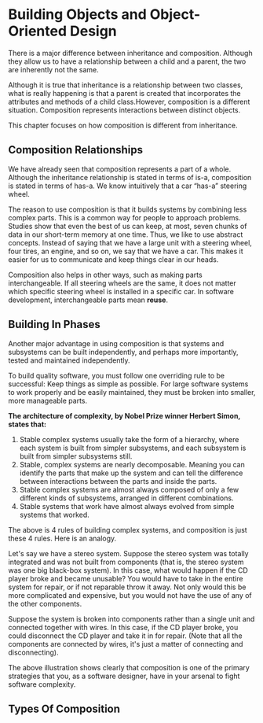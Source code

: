 # Building Objects and Object-Oriented Design

There is a major difference between inheritance and composition. Although they allow us to have a relationship between a child and a parent, the two are inherently not the same.

Although it is true that inheritance is a relationship between two classes, what is really happening is that a parent is created that incorporates the attributes and methods of a child class.However, composition is a different situation. Composition represents interactions between distinct objects.

This chapter focuses on how composition is different from inheritance.

## Composition Relationships

We have already seen that composition represents a part of a whole. Although the inheritance relationship is stated in terms of is-a, composition is stated in terms of has-a. We know intuitively that a car “has-a” steering wheel.

The reason to use composition is that it builds systems by combining less complex parts. This is a common way for people to approach problems. Studies show that even the best of us can keep, at most, seven chunks of data in our short-term memory at one time. Thus, we like to use abstract concepts. Instead of saying that we have a large unit with a steering wheel, four tires, an engine, and so on, we say that we have a car. This makes it easier for us to communicate and keep things clear in our heads.

Composition also helps in other ways, such as making parts interchangeable. If all steering wheels are the same, it does not matter which specific steering wheel is installed in a specific car. In software development, interchangeable parts mean **reuse**.

## Building In Phases

Another major advantage in using composition is that systems and subsystems can be built independently, and perhaps more importantly, tested and maintained independently.

To build quality software, you must follow one overriding rule to be successful: Keep things as simple as possible. For large software systems to work properly and be easily maintained, they must be broken into smaller, more manageable parts.

**The architecture of complexity, by Nobel Prize winner Herbert Simon, states that:**

1. Stable complex systems usually take the form of a hierarchy, where each system is built from simpler subsystems, and each subsystem is built from simpler subsystems still.
2. Stable, complex systems are nearly decomposable. Meaning you can identify the parts that make up the system and can tell the difference between interactions between the parts and inside the parts.
3. Stable complex systems are almost always composed of only a few different kinds of subsystems, arranged in different combinations.
4. Stable systems that work have almost always evolved from simple systems
   that worked.

The above is 4 rules of building complex systems, and composition is just these 4 rules. Here is an analogy.

Let's say we have a stereo system. Suppose the stereo system was totally integrated and was not built from components (that is, the stereo system was one big black-box system). In this case, what would happen if the CD player broke and became unusable? You would have to take in the entire system for repair, or if not reparable throw it away. Not only would this be more complicated and expensive, but you would not have the use of any of the other components.

Suppose the system is broken into components rather than a single unit and connected together with wires. In this case, if the CD player broke, you could disconnect the CD player and take it in for repair. (Note that all the components are connected by wires, it's just a matter of connecting and disconnecting).

The above illustration shows clearly that composition is one of the primary strategies that you, as a software designer, have in your arsenal to fight software complexity.

## Types Of Composition